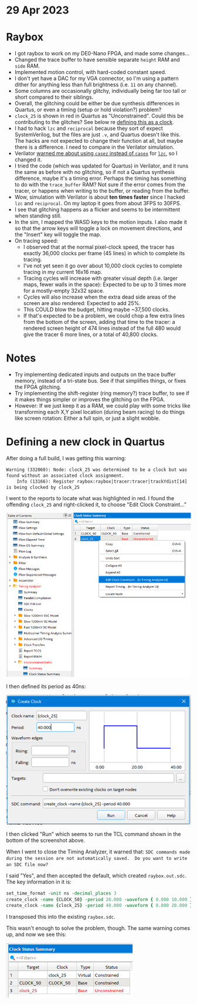 # 29 Apr 2023

# Raybox

*   I got raybox to work on my DE0-Nano FPGA, and made some changes...
*   Changed the trace buffer to have sensible separate `height` RAM and `side` RAM.
*   Implemented motion control, with hard-coded constant speed.
*   I don't yet have a DAC for my VGA connector, so I'm using a pattern dither for anything
    less than full brightness (i.e. `11` on any channel).
*   Some columns are occasionally glitchy, individually being far too tall or short compared
    to their siblings.
*   Overall, the glitching could be either be due synthesis
    differences in Quartus, or even a timing (setup or hold violation?) problem?
*   `clock_25` is shown in red in Quartus as "Unconstrained". Could this be contributing to the glitches?
    See below re [defining this as a clock](#defining-a-new-clock-in-quartus).
*   I had to hack `lzc` and `reciprocal` because they sort of expect SystemVerilog, but
    the files are just `.v`, and Quartus doesn't like this. The hacks are not expected to
    change their function at all, but maybe there is a difference. I need to compare
    in the Verilator simulation.
*   Verilator
    [warned me about using `casez` instead of `casex`](https://verilator.org/warn/CASEX?v=4.227)
    for [`lzc`](https://github.com/algofoogle/raybox/blob/5306fea4a40909f324e145176dc12f572ad39a4a/src/rtl/lzc.v#L14), so I changed it.
*   I tried the code (which was updated for Quartus) in Verilator, and it runs the same as before
    with no glitching, so if not a Quartus synthesis difference, maybe it's a timing
    error. Perhaps the timing has something to do with the `trace_buffer` RAM? Not sure if
    the error comes from the tracer, or happens when writing to the buffer, or reading from the buffer.
*   Wow, simulation with Verilator is about **ten times faster** since I hacked `lzc` and `reciprocal`.
    On my laptop it goes from about 3FPS to 30FPS.
*   I see that glitching happens as a flicker and seems to be intermittent when standing still.
*   In the sim, I mapped the WASD keys to the motion inputs. I also made it so that the arrow keys
    will toggle a lock on movement directions, and the "Insert" key will toggle the map.
*   On tracing speed:
    *   I observed that at the normal pixel-clock speed, the tracer has exactly 36,000 clocks
        per frame (45 lines) in which to complete its tracing.
    *   I've not yet seen it go over about 10,000 clock cycles to complete tracing in my current
        16x16 map.
    *   Tracing cycles will increase with greater visual depth (i.e. larger maps, fewer walls in the
        space): Expected to be up to 3 times more for a mostly-empty 32x32 space.
    *   Cycles will also increase when the extra dead side areas of the screen are also rendered:
        Expected to add 25%.
    *   This COULD blow the budget, hitting maybe ~37,500 clocks.
    *   If that's expected to be a problem, we could chop a few extra lines from the bottom of
        the screen, adding that time to the tracer: a rendered screen height of 474 lines instead
        of the full 480 would give the tracer 6 more lines, or a total of 40,800 clocks.

# Notes

*   Try implementing dedicated inputs and outputs on the trace buffer memory, instead
    of a tri-state bus. See if that simplifies things, or fixes the FPGA glitching.
*   Try implementing the shift-register (ring memory?) trace buffer, to see if it makes things
    simpler or improves the glitching on the FPGA.
*   However: If we just keep it as a RAM, we could play with some tricks like transforming each
    X,Y pixel location (during beam racing) to do things like screen rotation: Either a full spin,
    or just a slight wobble.

# Defining a new clock in Quartus

After doing a full build, I was getting this warning:

```
Warning (332060): Node: clock_25 was determined to be a clock but was found without an associated clock assignment.
	Info (13166): Register raybox:raybox|tracer:tracer|trackYdist[14] is being clocked by clock_25
```

I went to the reports to locate what was highlighted in red. I found the offending `clock_25` and
right-clicked it, to choose "Edit Clock Constraint..."

![Right-click clock_25 to edit its constraint](./i/0069-clock_25.png)

I then defined its period as 40ns:

![Creating new 40ns clock for clock_25](./i/0069-clock_25_def.png)

I then clicked "Run" which seems to run the TCL command shown in the bottom of the screenshot above.

When I went to close the Timing Analyzer, it warned that: `SDC commands made during the session are not automatically saved.  Do you want to write an SDC file now?`

I said "Yes", and then accepted the default, which created `raybox.out.sdc`.
The key information in it is:

```tcl
set_time_format -unit ns -decimal_places 3
create_clock -name {CLOCK_50} -period 20.000 -waveform { 0.000 10.000 } [get_ports {CLOCK_50}]
create_clock -name {clock_25} -period 40.000 -waveform { 0.000 20.000 } 
```

I transposed this into the existing `raybox.sdc`.

This wasn't enough to solve the problem, though. The same warning comes up, and now we see this:

![clock_25 constraint is split from net](./i/0069-clock_25_split.png)
